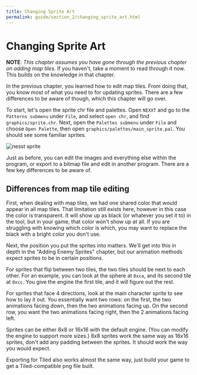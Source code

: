 ```yaml
---
title: Changing Sprite Art
permalink: guide/section_2/changing_sprite_art.html
---
```

# Changing Sprite Art

**NOTE**: _This chapter assumes you have gone through the previous chapter on adding map tiles._ 
If you haven't, take a moment to read  through it now. This builds on the knowledge in that chapter.

In the previous chapter, you learned how to edit map tiles. From doing that, you know most of what you
need to for updating sprites. There are a few differences to be aware of though, which this chapter will
go over.

To start, let's open the sprite chr file and palettes. Open `NEXXT`
and go to the `Patterns submenu` under `File`, and select `open chr`, and find `graphics/sprite.chr`. 
Next, open the `Palettes submenu` under `File` and choose `Open Palette`, then open 
`graphics/palettes/main_sprite.pal`. You should see some familiar sprites. 

![nesst sprite](../images/nesst_sprite.png)

Just as before, you can edit the images and everything else within the program, or export to a bitmap file
and edit in another program. There are a few key differences to be aware of.

## Differences from map tile editing 

First, when dealing with map tiles, we had one shared color that would appear in all map tiles. That limitation
still exists here, however in this case the color is transparent. It will show up as black (or whatever you set
it to) in the tool, but in your game, that color won't show up at all. If you are struggling with knowing which
color is which, you may want to replace the black with a bright color you don't use.


Next, the position you put the sprites into matters. We'll get into this in depth in the "Adding Enemy Sprites"
chapter, but our animation methods expect sprites to be in certain positions. 

For sprites that flip between two tiles, the two tiles should be next to each other. For an example, you can
look at the sphere at `0xca`, and its second tile at `0xcc`. You give the engine the first tile, and it
will figure out the rest.

For sprites that face 4 directions, look at the main character sprite to see how to lay it out. You essentially
want two rows: on the first, the two animations facing down, then the two animations facing up. On the second
row, you want the two animations facing right, then the 2 animations facing left. 

Sprites can be either 8x8 or 16x16 with the default engine. (You can modify the engine to support more sizes.)
8x8 sprites work the same way as 16x16 sprites, don't add any padding between the sprites. It should work the
way you would expect.

Exporting for Tiled also works almost the same way, just build your game to get a Tiled-compatible png file
built.